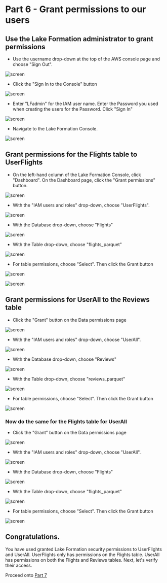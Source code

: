 # Part 6 - Grant permissions to our users


## Use the Lake Formation administrator to grant permissions

* Use the username drop-down at the top of the AWS console page and choose "Sign Out".

![screen](images/iam18.png)

* Click the "Sign In to the Console" button

![screen](images/iam19.png)

* Enter "LFadmin" for the IAM user name.  Enter the Password you used when creating the users for the Password.  Click "Sign In"

![screen](images/iam20.png)

* Navigate to the Lake Formation Console.

![screen](images/lf1.png)



## Grant permissions for the Flights table to UserFlights

* On the left-hand column of the Lake Formation Console, click "Dashboard".  On the Dashboard page, click the "Grant permissions" button.

![screen](images/use4.png)

* With the "IAM users and roles" drop-down, choose "UserFlights".

![screen](images/use5.png)

* With the Database drop-down, choose "Flights"

![screen](images/use6.png)

* With the Table drop-down, choose "flights_parquet"

![screen](images/use7.png)

* For table permissions, choose "Select".  Then click the Grant button

![screen](images/use8.png)

![screen](images/use9.png)



## Grant permissions for UserAll to the Reviews table

* Click the "Grant" button on the Data permissions page

![screen](images/use4.png)

* With the "IAM users and roles" drop-down, choose "UserAll".

![screen](images/use10.png)

* With the Database drop-down, choose "Reviews"

![screen](images/use11.png)

* With the Table drop-down, choose "reviews_parquet"

![screen](images/use12.png)

* For table permissions, choose "Select".  Then click the Grant button

![screen](images/use8.png)



### Now do the same for the Flights table for UserAll

* Click the "Grant" button on the Data permissions page

![screen](images/use4.png)

* With the "IAM users and roles" drop-down, choose "UserAll".

![screen](images/use10.png)


* With the Database drop-down, choose "Flights"

![screen](images/use6.png)

* With the Table drop-down, choose "flights_parquet"

![screen](images/use7.png)

* For table permissions, choose "Select".  Then click the Grant button

![screen](images/use8.png)




## Congratulations.

You have used granted Lake Formation security permissions to UserFlights and UserAll.  UserFlights only has permissions on the Flights table.  UserAll has permissions on both the Flights and Reviews tables.  Next, let's verify their access.

Proceed onto [Part 7](Part7.md)

